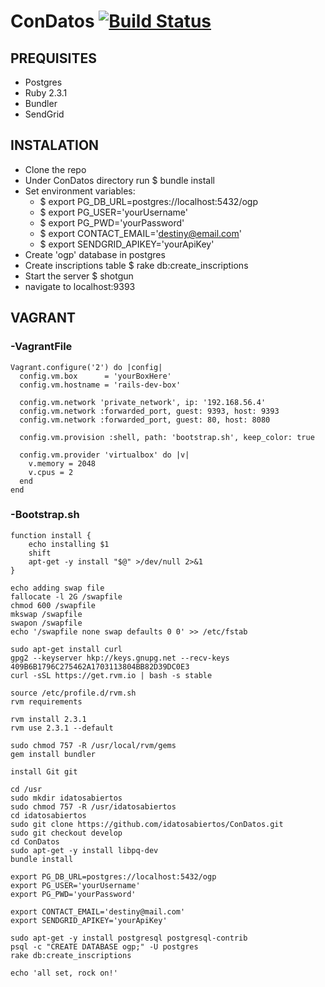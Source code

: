# ConDatos [![Build Status](https://travis-ci.org/idatosabiertos/ConDatos.svg?branch=develop)](https://travis-ci.org/idatosabiertos/ConDatos)

## PREQUISITES
- Postgres
- Ruby 2.3.1
- Bundler
- SendGrid

## INSTALATION
- Clone the repo
- Under ConDatos directory run $ bundle install
- Set environment variables:
    - $ export PG_DB_URL=postgres://localhost:5432/ogp
    - $ export PG_USER='yourUsername'
    - $ export PG_PWD='yourPassword'
    - $ export CONTACT_EMAIL='destiny@email.com'
    - $ export SENDGRID_APIKEY='yourApiKey'
- Create 'ogp' database in postgres  
- Create inscriptions table  $ rake db:create_inscriptions
- Start the server $ shotgun
- navigate to localhost:9393

## VAGRANT
### -VagrantFile
    Vagrant.configure('2') do |config|
      config.vm.box      = 'yourBoxHere' 
      config.vm.hostname = 'rails-dev-box'

      config.vm.network 'private_network', ip: '192.168.56.4'
      config.vm.network :forwarded_port, guest: 9393, host: 9393
      config.vm.network :forwarded_port, guest: 80, host: 8080

      config.vm.provision :shell, path: 'bootstrap.sh', keep_color: true

      config.vm.provider 'virtualbox' do |v|
        v.memory = 2048
        v.cpus = 2
      end
    end

### -Bootstrap.sh
    function install {
        echo installing $1
        shift
        apt-get -y install "$@" >/dev/null 2>&1
    }

    echo adding swap file
    fallocate -l 2G /swapfile
    chmod 600 /swapfile
    mkswap /swapfile
    swapon /swapfile
    echo '/swapfile none swap defaults 0 0' >> /etc/fstab

    sudo apt-get install curl
    gpg2 --keyserver hkp://keys.gnupg.net --recv-keys 409B6B1796C275462A1703113804BB82D39DC0E3
    curl -sSL https://get.rvm.io | bash -s stable

    source /etc/profile.d/rvm.sh
    rvm requirements

    rvm install 2.3.1
    rvm use 2.3.1 --default 

    sudo chmod 757 -R /usr/local/rvm/gems
    gem install bundler

    install Git git

    cd /usr
    sudo mkdir idatosabiertos
    sudo chmod 757 -R /usr/idatosabiertos
    cd idatosabiertos
    sudo git clone https://github.com/idatosabiertos/ConDatos.git
    sudo git checkout develop
    cd ConDatos
    sudo apt-get -y install libpq-dev
    bundle install

    export PG_DB_URL=postgres://localhost:5432/ogp
    export PG_USER='yourUsername'
    export PG_PWD='yourPassword'

    export CONTACT_EMAIL='destiny@mail.com'
    export SENDGRID_APIKEY='yourApiKey'

    sudo apt-get -y install postgresql postgresql-contrib
    psql -c "CREATE DATABASE ogp;" -U postgres
    rake db:create_inscriptions

    echo 'all set, rock on!'

